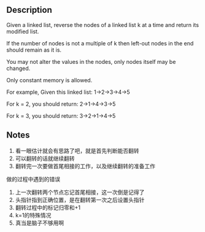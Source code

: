 ## Description

Given a linked list, reverse the nodes of a linked list k at a time and return its modified list.

If the number of nodes is not a multiple of k then left-out nodes in the end should remain as it is.

You may not alter the values in the nodes, only nodes itself may be changed.

Only constant memory is allowed.

For example,
Given this linked list: 1->2->3->4->5

For k = 2, you should return: 2->1->4->3->5

For k = 3, you should return: 3->2->1->4->5

## Notes 
1. 看一眼估计就会有思路了吧，就是首先判断能否翻转
2. 可以翻转的话就继续翻转
3. 翻转完一次要做首尾相接的工作，以及继续翻转的准备工作

做的过程中遇到的错误
1. 上一次翻转两个节点忘记首尾相接，这一次倒是记得了
2. 头指针指到正确位置，是在翻转第一次之后设置头指针
3. 翻转过程中的标记归零和+1
4. k=1的特殊情况
5. 真当是脑子不够用啊